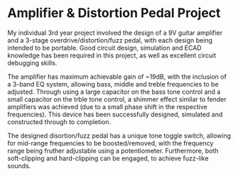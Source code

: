 # Amplifier & Distortion Pedal Project
My individual 3rd year project involved the design of a 9V guitar amplifier and a 3-stage overdrive/distortion/fuzz pedal, with each design being intended to be portable. Good circuit design, simulation and ECAD knowledge has been required in this project, as well as excellent circuit debugging skills.

The amplifier has maximum achievable gain of ~19dB, with the inclusion of a 3-band EQ system, allowing bass, middle and treble frequencies to be adjusted. Through using a large capacitor on the bass tone control and a small capacitor on the trble tone control, a shimmer effect similar to fender amplifiers was achieved (due to a small phase shift in the respective frequencies). This device has been successfully designed, simulated and constructed through to completion.

The designed disortion/fuzz pedal has a unique tone toggle switch, allowing for mid-range frequencies to be boosted/removed, with the frequency range being fruther adjustable using a potentiometer. Furthermore, both soft-clipping and hard-clipping can be engaged, to achieve fuzz-like sounds.
